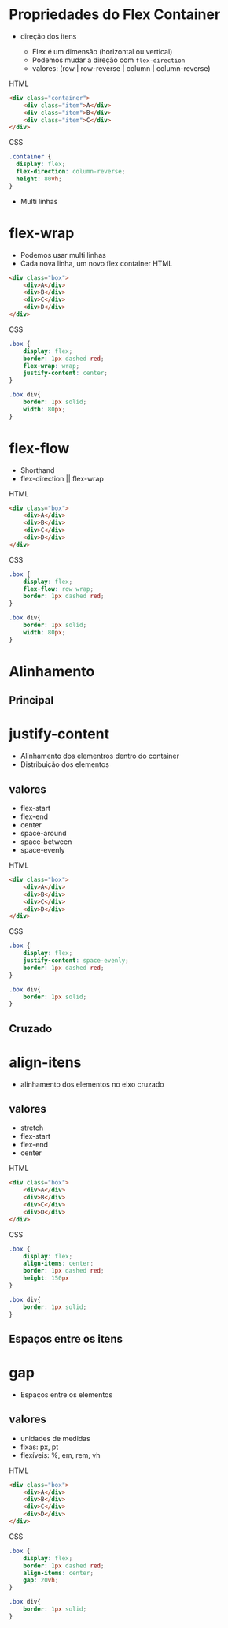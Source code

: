 # Propriedades do Flex Container

* direção dos itens

    - Flex é um dimensão (horizontal ou vertical)
    - Podemos mudar a direção com `flex-direction`
    - valores: (row | row-reverse | column | column-reverse)

HTML
```html
<div class="container">
    <div class="item">A</div>
    <div class="item">B</div>
    <div class="item">C</div>
</div>
```
CSS
```css
.container {
  display: flex;
  flex-direction: column-reverse;
  height: 80vh;
}
```

* Multi linhas
# flex-wrap
- Podemos usar multi linhas
- Cada nova linha, um novo flex container
HTML
```html
<div class="box">
    <div>A</div>
    <div>B</div>
    <div>C</div>
    <div>D</div>
</div>
```
CSS
```css
.box {
    display: flex;
    border: 1px dashed red;
    flex-wrap: wrap;
    justify-content: center;
}

.box div{
    border: 1px solid;
    width: 80px;
}
```

# flex-flow
- Shorthand
- flex-direction || flex-wrap

HTML
```html
<div class="box">
    <div>A</div>
    <div>B</div>
    <div>C</div>
    <div>D</div>
</div>
```
CSS
```css
.box {
    display: flex;
    flex-flow: row wrap;
    border: 1px dashed red;
}

.box div{
    border: 1px solid;
    width: 80px;
}
```

# Alinhamento
## Principal
# justify-content
- Alinhamento dos elementros dentro do container
- Distribuição dos elementos
## valores
- flex-start
- flex-end
- center
- space-around
- space-between
- space-evenly

HTML
```html
<div class="box">
    <div>A</div>
    <div>B</div>
    <div>C</div>
    <div>D</div>
</div>
```
CSS
```css
.box {
    display: flex;
    justify-content: space-evenly;
    border: 1px dashed red;
}

.box div{
    border: 1px solid;
}
```

## Cruzado
# align-itens
- alinhamento dos elementos no eixo cruzado
## valores
- stretch
- flex-start
- flex-end
- center

HTML
```html
<div class="box">
    <div>A</div>
    <div>B</div>
    <div>C</div>
    <div>D</div>
</div>
```
CSS
```css
.box {
    display: flex;
    align-items: center;
    border: 1px dashed red;
    height: 150px
}

.box div{
    border: 1px solid;
}
```

## Espaços entre os itens
# gap
- Espaços entre os elementos

## valores

- unidades de medidas
- fixas: px, pt
- flexíveis: %, em, rem, vh

HTML
```html
<div class="box">
    <div>A</div>
    <div>B</div>
    <div>C</div>
    <div>D</div>
</div>
```
CSS
```css
.box {
    display: flex;
    border: 1px dashed red;
    align-items: center;
    gap: 20vh;
}

.box div{
    border: 1px solid;
}
```